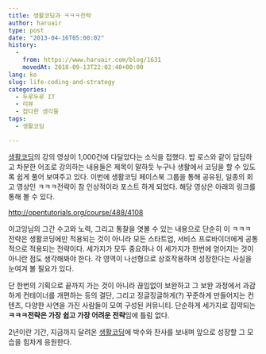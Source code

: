 ```yaml
---
title: 생활코딩과 ㅋㅋㅋ전략
author: haruair
type: post
date: "2013-04-16T05:00:02"
history:
  - 
    from: https://www.haruair.com/blog/1631
    movedAt: 2018-09-13T22:02:40+00:00
lang: ko
slug: life-coding-and-strategy
categories:
  - 두루두루 IT
  - 리뷰
  - 잡다한 생각들
tags:
  - 생활코딩

---
```


<a href="http://opentutorials.org" target="_blank">생활코딩</a>의 강의 영상이 1,000건에 다달았다는 소식을 접했다. 밥 로스와 같이 담담하고 차분한 어조로 강의하는 내용들은 제목이 말하듯 누구나 생활에서 코딩을 할 수 있도록 쉽게 풀어 보여주고 있다. 이번에 생활코딩 페이스북 그룹을 통해 공유된, 일종의 회고 영상인 ㅋㅋㅋ전략이 참 인상적이라 포스트 하게 되었다. 해당 영상은 아래의 링크를 통해 볼 수 있다.

<a href="http://opentutorials.org/course/488/4108" target="_blank">http://opentutorials.org/course/488/4108</a>

이고잉님의 그간 수고와 노력, 그리고 통찰을 엿볼 수 있는 내용으로 단순히 이 ㅋㅋㅋ 전략은 생활코딩에만 적용되는 것이 아니라 모든 스타트업, 서비스 프로바이더에게 공통적으로 적용되는 전략이다. 세가지가 모두 중요하나 이 세가지가 한번에 얻어지는 것이 아니란 점도 생각해봐야 한다. 각 영역이 나선형으로 상호작용하며 성장한다는 사실을 눈여겨 볼 필요가 있다.

단 한번의 기획으로 끝까지 가는 것이 아니라 끊임없이 보완하고 그 보완 과정에서 과감하게 컨테이너를 개편하는 등의 결단, 그리고 징글징글하게(?) 꾸준하게 만들어지는 컨텐츠, 다양한 사연을 가진 사람들이 모여 구성된 커뮤니티. 단순하게 세가지로 집약되는 **ㅋㅋㅋ전략은 가장 쉽고 가장 어려운 전략**임에 틀림 없다.

2년이란 기간, 지금까지 달려온 <a href="http://opentutorials.org" target="_blank">생활코딩</a>에 박수와 찬사를 보내며 앞으로 성장할 그 모습을 힘차게 응원한다.